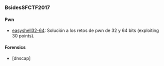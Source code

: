 ### BsidesSFCTF2017

#### Pwn
- [easyshell32-64](https://github.com/g4ngli0s/CTF/blob/master/BsidesSFCTF/easyshell32-64.md): Solución a los retos de pwn de 32 y 64 bits (exploiting 30 points).

#### Forensics
- [dnscap]
